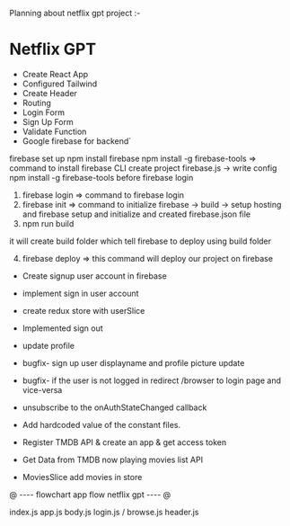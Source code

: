 Planning about netflix gpt project :- 

# Netflix GPT

- Create React App
- Configured Tailwind
- Create Header
- Routing
- Login Form
- Sign Up Form
- Validate Function
- Google firebase for backend`


firebase set up
npm install firebase
npm install -g firebase-tools  => command to install firebase CLI
create project
firebase.js  -> write config
npm install -g firebase-tools before firebase login
1. firebase login  => command to firebase login
2. firebase init  => command to initialize firebase
  -> build 
  -> setup hosting and firebase setup and initialize and created firebase.json file 
3. npm run build

it will create build folder which tell firebase to deploy using build folder

4. firebase deploy => this command will deploy our project on firebase

- Create signup user account in firebase

- implement sign in user account
- create redux store with userSlice
- Implemented sign out 
- update profile
- bugfix- sign up user displayname and profile picture update
- bugfix- if the user  is not logged in redirect /browser to login page and vice-versa
- unsubscribe to the onAuthStateChanged callback
- Add hardcoded value of the constant files.
- Register TMDB API & create an app & get access token
- Get Data from TMDB now playing movies list API
- MoviesSlice add movies in store


@ ----     flowchart app flow netflix gpt    ---- @

index.js
app.js
body.js
login.js / browse.js
header.js




